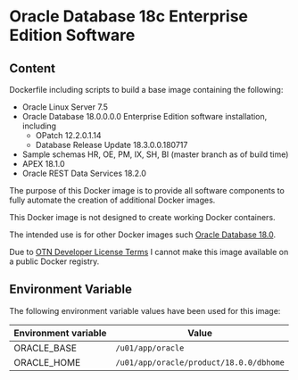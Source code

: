 # Oracle Database 18c Enterprise Edition Software

## Content

Dockerfile including scripts to build a base image containing the following:

* Oracle Linux Server 7.5
* Oracle Database 18.0.0.0.0 Enterprise Edition software installation, including
  * OPatch 12.2.0.1.14
  * Database Release Update 18.3.0.0.180717
* Sample schemas HR, OE, PM, IX, SH, BI (master branch as of build time)
* APEX 18.1.0
* Oracle REST Data Services 18.2.0

The purpose of this Docker image is to provide all software components to fully automate the creation of additional Docker images.

This Docker image is not designed to create working Docker containers.

The intended use is for other Docker images such [Oracle Database 18.0](https://github.com/PhilippSalvisberg/docker-odb/blob/master/OracleDatabase/18.0).

Due to [OTN Developer License Terms](http://www.oracle.com/technetwork/licenses/standard-license-152015.html) I cannot make this image available on a public Docker registry.

## Environment Variable

The following environment variable values have been used for this image:

Environment variable | Value
-------------------- | -------------
ORACLE_BASE | ```/u01/app/oracle```
ORACLE_HOME | ```/u01/app/oracle/product/18.0.0/dbhome```
